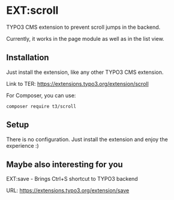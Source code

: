 # EXT:scroll

TYPO3 CMS extension to prevent scroll jumps in the backend. 

Currently, it works in the page module as well as in the list view.



## Installation

Just install the extension, like any other TYPO3 CMS extension.

Link to TER: https://extensions.typo3.org/extension/scroll

For Composer, you can use:
```
composer require t3/scroll
```


## Setup

There is no configuration. Just install the extension and enjoy the experience :)


## Maybe also interesting for you

EXT:save - Brings Ctrl+S shortcut to TYPO3 backend

URL: https://extensions.typo3.org/extension/save
